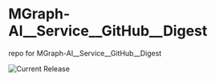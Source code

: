 # MGraph-AI__Service__GitHub__Digest
repo for MGraph-AI__Service__GitHub__Digest

![Current Release](https://img.shields.io/badge/release-v1.0.8-blue)